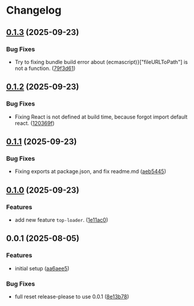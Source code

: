 # Changelog

## [0.1.3](https://github.com/rzl-zone/next-kit/compare/next-kit-v0.1.2...next-kit-v0.1.3) (2025-09-23)


### Bug Fixes

* Try to fixing bundle build error about  (ecmascript)}["fileURLToPath"] is not a function. ([79f3d61](https://github.com/rzl-zone/next-kit/commit/79f3d61d5554c1fef0a660d97acbd3bbd569ae27))

## [0.1.2](https://github.com/rzl-zone/next-kit/compare/next-kit-v0.1.1...next-kit-v0.1.2) (2025-09-23)


### Bug Fixes

* Fixing React is not defined at build time, because forgot import default react. ([120369f](https://github.com/rzl-zone/next-kit/commit/120369fac7aa630a278adcfc4c0fcac12a2f4ba1))

## [0.1.1](https://github.com/rzl-zone/next-kit/compare/next-kit-v0.1.0...next-kit-v0.1.1) (2025-09-23)


### Bug Fixes

* Fixing exports at package.json, and fix readme.md ([aeb5445](https://github.com/rzl-zone/next-kit/commit/aeb5445214313717e6604d601148cd5d73e5f6a5))

## [0.1.0](https://github.com/rzl-zone/next-kit/compare/next-kit-v0.0.1...next-kit-v0.1.0) (2025-09-23)


### Features

* add new feature `top-loader`. ([1e11ac0](https://github.com/rzl-zone/next-kit/commit/1e11ac0bd8d0e1ae2150f6f151d0a36bd2f664ed))

## 0.0.1 (2025-08-05)


### Features

* initial setup ([aa6aee5](https://github.com/rzl-zone/next-kit/commit/aa6aee501021afa76d8e1b74400083a4dc1544a4))


### Bug Fixes

* full reset release-please to use 0.0.1 ([8e13b78](https://github.com/rzl-zone/next-kit/commit/8e13b7857be1e5e409c95f4cd4b95c10a7dffb5f))
